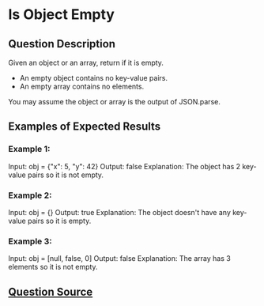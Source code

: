 # Is Object Empty

## Question Description

Given an object or an array, return if it is empty.

- An empty object contains no key-value pairs.
- An empty array contains no elements.

You may assume the object or array is the output of JSON.parse.

## Examples of Expected Results

### Example 1:

Input: obj = {"x": 5, "y": 42}
Output: false
Explanation: The object has 2 key-value pairs so it is not empty.

### Example 2:

Input: obj = {}
Output: true
Explanation: The object doesn't have any key-value pairs so it is empty.

### Example 3:

Input: obj = [null, false, 0]
Output: false
Explanation: The array has 3 elements so it is not empty.

## [Question Source](https://leetcode.com/problems/is-object-empty/)
